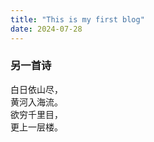 ```yaml
---
title: "This is my first blog"
date: 2024-07-28
---
```


### 另一首诗
白日依山尽，<br />
黄河入海流。<br />
欲穷千里目，<br />
更上一层楼。<br />
